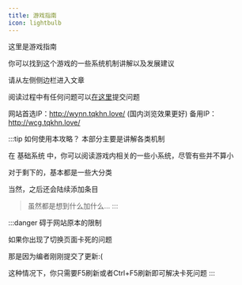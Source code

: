 ```yaml
---
title: 游戏指南
icon: lightbulb
---
```


这里是游戏指南

你可以找到这个游戏的一些系统机制讲解以及发展建议

请从左侧侧边栏进入文章

阅读过程中有任何问题可以[在这里](https://github.com/EternityTQ/WynncraftCNguide/issues/new)提交问题

网站首选IP：http://wynn.tqkhn.love/ (国内浏览效果更好)
备用IP：http://wcg.tqkhn.love/ 

:::tip 如何使用本攻略？
本部分主要是讲解各类机制

在 <HopeIcon icon="scroll" />基础系统 中，你可以阅读游戏内相关的一些小系统，尽管有些并不算小

对于剩下的，基本都是一些大分类

当然，之后还会陆续添加条目

>虽然都是想到什么加什么...
:::

:::danger
碍于网站原本的限制

如果你出现了切换页面卡死的问题

那是因为编者刚刚提交了更新:(

这种情况下，你只需要F5刷新或者Ctrl+F5刷新即可解决卡死问题
:::